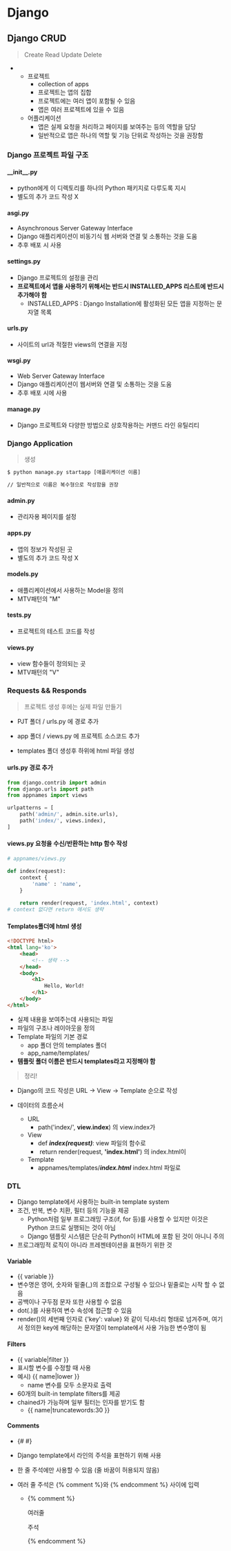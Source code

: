<h1>
    Django
</h1>
<h2>Django CRUD</h2>

> Create Read Update Delete
>

* 
  * 프로젝트
    * collection of apps
    * 프로젝트는 앱의 집합
    * 프로젝트에는 여러 앱이 포함될 수 있음
    * 앱은 여러 프로젝트에 있을 수 있음
  * 어플리케이션
    * 앱은 실제 요청을 처리하고 페이지를 보여주는 등의 역할을 담당
    * 일반적으로 앱은 하나의 역할 및 기능 단위로 작성하는 것을 권장함

<h3>
    Django 프로젝트 파일 구조
</h3>

<h4>
    __init__.py
</h4>

* python에게 이 디렉토리를 하나의 Python 패키지로 다루도록 지시
* 별도의 추가 코드 작성 X

<h4>
    asgi.py
</h4>

* Asynchronous Server Gateway Interface
* Django 애플리케이션이 비동기식 웹 서버와 연결 및 소통하는 것을 도움
* 추후 배포 시 사용

<h4>
    settings.py
</h4>

* Django 프로젝트의 설정을 관리
* **프로젝트에서 앱을 사용하기 위해서는 반드시 INSTALLED_APPS 리스트에 반드시 추가해야 함**
  * INSTALLED_APPS : Django Installation에 활성화된 모든 앱을 지정하는 문자열 목록

<h4>
    urls.py
</h4>

* 사이트의 url과 적절한 views의 연결을 지정

<h4>
    wsgi.py
</h4>

* Web Server Gateway Interface
* Django 애플리케이션이 웹서버와 연결 및 소통하는 것을 도움
* 추후 배포 시에 사용

<h4>
    manage.py
</h4>

* Django 프로젝트와 다양한 방법으로 상호작용하는 커맨드 라인 유틸리티

<h3>
    Django Application
</h3>

> 생성

```bash
$ python manage.py startapp [애플리케이션 이름]

// 일반적으로 이름은 복수형으로 작성함을 권장
```

<h4>
    admin.py
</h4>

* 관리자용 페이지를 설정

<h4>
    apps.py
</h4>

* 앱의 정보가 작성된 곳
* 별도의 추가 코드 작성 X

<h4>
    models.py
</h4>

* 애플리케이션에서 사용하는 Model을 정의
* MTV패턴의 "M"

<h4>
    tests.py
</h4>

* 프로젝트의 테스트 코드를 작성

<h4>
    views.py
</h4>

* view 함수들이 정의되는 곳
* MTV패턴의 "V"

<h3>Requests && Responds</h3>

> 프로젝트 생성 후에는 실제 파일 만들기

* PJT 폴더 / urls.py 에 경로 추가
* app 폴더 / views.py 에 프로젝트 소스코드 추가

* templates 폴더 생성후 하위에 html 파일 생성

<h4>
    urls.py 경로 추가
</h4>

```python
from django.contrib import admin
from django.urls import path
from appnames import views

urlpatterns = [
    path('admin/', admin.site.urls),
    path('index/', views.index),
]
```

<h4>
    views.py 요청을 수신/반환하는 http 함수 작성
</h4>

```python
# appnames/views.py

def index(request):
    context {
        'name' : 'name',
    }
    
    return render(request, 'index.html', context)
# context 없다면 return 에서도 생략
```

<h4>
    Templates폴더에 html 생성
</h4>

```html
<!DOCTYPE html>
<html lang='ko'>
    <head>
        <!-- 생략 -->
    </head>
    <body>
        <h1>
            Hello, World!
        </h1>
    </body>
</html>
```

* 실제 내용을 보여주는데 사용되는 파일
* 파일의 구조나 레이아웃을 정의
* Template 파일의 기본 경로
  * app 폴더 안의 templates 폴더
  * app_name/templates/
* **템플릿 폴더 이름은 반드시 templates라고 지정해야 함**

> 정리!

* Django의 코드 작성은 URL -> View -> Template 순으로 작성

* 데이터의 흐름순서
  * URL
    * path('index/', **view.index**)                     의 view.index가 
  * View
    * def ***index(request)***:                                     view 파일의 함수로
    * ​       return render(request, **'index.html'**) 의 index.html이
  * Template
    * appnames/templates/***index.html***           index.html 파일로

<h3>
    DTL
</h3>

* Django template에서 사용하는 built-in template system
* 조건, 반복, 변수 치환, 필터 등의 기능을 제공
  * Python처럼 일부 프로그래밍 구조(if, for 등)를 사용할 수 있지만 이것은 Python 코드로 실행되는 것이 아님
  * Django 템플릿 시스템은 단순히 Python이 HTML에 포함 된 것이 아니니 주의
* 프로그래밍적 로직이 아니라 프레젠테이션을 표현하기 위한 것

<h4>
    Variable
</h4>

* {{  variable  }}
*  변수명은 영어, 숫자와 밑줄(_)의 조합으로 구성될 수 있으나 밑줄로는 시작 할 수 없음
  * 공백이나 구두점 문자 또한 사용할 수 없음 
* dot(.)를 사용하여 변수 속성에 접근할 수 있음
* render()의 세번째 인자로 {'key': value} 와 같이 딕셔너리 형태로 넘겨주며, 여기서 정의한 key에 해당하는 문자열이 template에서 사용 가능한 변수명이 됨

<h4>
    Filters
</h4>

* {{  variable|filter  }}
* 표시할 변수를 수정할 때 사용
* 예시) {{  name|lower  }}
  * name 변수를 모두 소문자로 출력
* 60개의 built-in template filters를 제공
* chained가 가능하며 일부 필터는 인자를 받기도 함
  * {{  name|truncatewords:30  }}

<h4>
    Comments
</h4>

* {#  #}

* Django template에서 라인의 주석을 표현하기 위해 사용

* 한 줄 주석에만 사용할 수 있음 (줄 바꿈이 허용되지 않음)

* 여러 줄 주석은 {% comment %}와 {% endcomment %} 사이에 입력

  * {%  comment  %}

    여러줄

    주석

    {%  endcomment  %}















